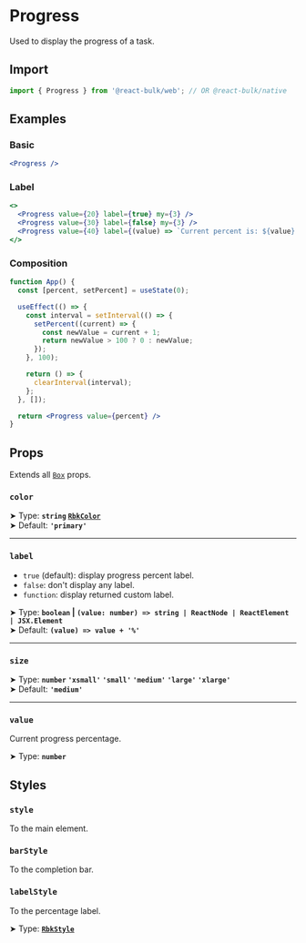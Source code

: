 # Progress

Used to display the progress of a task.

## Import

```jsx
import { Progress } from '@react-bulk/web'; // OR @react-bulk/native
```

## Examples

### Basic

```jsx live
<Progress />
```

### Label

```jsx live
<>
  <Progress value={20} label={true} my={3} />
  <Progress value={30} label={false} my={3} />
  <Progress value={40} label={(value) => `Current percent is: ${value}.`} my={3} />
</>
```

### Composition

```jsx live
function App() {
  const [percent, setPercent] = useState(0);

  useEffect(() => {
    const interval = setInterval(() => {
      setPercent((current) => {
        const newValue = current + 1;
        return newValue > 100 ? 0 : newValue;
      });
    }, 100);

    return () => {
      clearInterval(interval);
    };
  }, []);

  return <Progress value={percent} />
}
```

## Props

Extends all [`Box`](/docs/core/box#props) props.

### **`color`**

➤ Type: **`string` [`RbkColor`](/docs/type-reference/rbk-color)** <br/>
➤ Default: **`'primary'`**

---

### **`label`**

- `true` (default): display progress percent label.
- `false`: don't display any label.
- `function`: display returned custom label.

➤ Type: **`boolean` | `(value: number) => string | ReactNode | ReactElement | JSX.Element`** <br/>
➤ Default: **`(value) => value + '%' `** <br/>

---

### **`size`**

➤ Type: **`number` `'xsmall'` `'small'` `'medium'` `'large'` `'xlarge'`** <br/>
➤ Default: **`'medium'`** <br/>

---

### **`value`**

Current progress percentage.

➤ Type: **`number`** <br/>

## Styles

### **`style`**
To the main element.

### **`barStyle`**
To the completion bar.

### **`labelStyle`**
To the percentage label.

➤ Type: **[`RbkStyle`](/docs/type-reference/rbk-style)** <br/>

